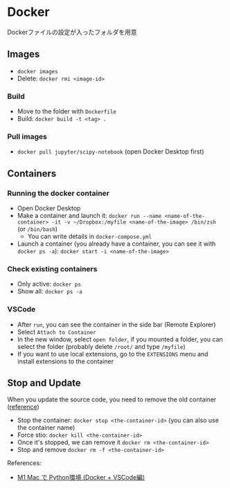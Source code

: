# Docker

Dockerファイルの設定が入ったフォルダを用意


## Images
* `docker images`
* Delete: `docker rmi <image-id>`

### Build
* Move to the folder with `Dockerfile`
* Build: `docker build -t <tag> .` 

### Pull images
* `docker pull jupyter/scipy-notebook` (open Docker Desktop first)


## Containers

### Running the docker container
* Open Docker Desktop
* Make a container and launch it: `docker run --name <name-of-the-container> -it -v ~/Dropbox:/myfile <name-of-the-image> /bin/zsh` (or `/bin/bash`)
  * You can write details in `docker-compose.yml`
* Launch a container (you already have a container, you can see it with `docker ps -a`): `docker start -i <name-of-the-image>`


### Check existing containers
* Only active: `docker ps`
* Show all: `docker ps -a`

### VSCode
* After `run`, you can see the container in the side bar (Remote Explorer)
* Select `Attach to Container`
* In the new window, select `open folder`, if you mounted a folder, you can select the folder (probably delete `/root/` and type `/myfile`)
* If you want to use local extensions, go to the `EXTENSIONS` menu and install extensions to the container


## Stop and Update
When you update the source code, you need to remove the old container ([reference](https://docs.docker.com/get-started/03_updating_app/#update-the-source-code))
* Stop the container: `docker stop <the-container-id>` (you can also use the container name)
* Force stio: `docker kill <the-container-id>`
* Once it's stopped, we can remove it `docker rm <the-container-id>`
* Stop and remove `docker rm -f <the-container-id>`



References:
* [M1 Mac で Python環境 (Docker + VSCode編)](https://zenn.dev/ochamikan/articles/24465ac14a9e24)
